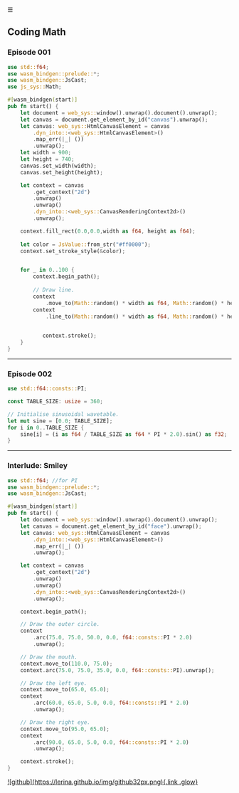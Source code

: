 <div class="bg_lrn"></div><div class="navbar"><a class="openbtn" onclick="openNav()">&#9776;</a></div>
<main>

## Coding Math

### Episode 001

<canvas id="canvas001" height="250" width="350"></canvas>

<!-- Note the usage  of `type=module` here as this is an ES6 module -->
<script type="module">
  // Use ES module import syntax to import functionality from the module
  // that we have compiled.
  //
  // Note that the `default` import is an initialization function which
  // will "boot" the module and make it ready to use. Currently browsers
  // don't support natively imported WebAssembly as an ES module, but
  // eventually the manual initialization won't be required!
  import init, {} from './ep001/canvas.js';

  async function run() {
    // First up we need to actually load the wasm file, so we use the
    // default export to inform it where the wasm file is located on the
    // server, and then we wait on the returned promise to wait for the
    // wasm to be loaded.
    //
    // It may look like this: `await init('./pkg/canvas_bg.wasm');`,
    // but there is also a handy default inside `init` function, which uses
    // `import.meta` to locate the wasm file relatively to js file.
    //
    await init();
  }

  run();
</script>

```rust
use std::f64;
use wasm_bindgen::prelude::*;
use wasm_bindgen::JsCast;
use js_sys::Math;

#[wasm_bindgen(start)]
pub fn start() {
    let document = web_sys::window().unwrap().document().unwrap();
    let canvas = document.get_element_by_id("canvas").unwrap();
    let canvas: web_sys::HtmlCanvasElement = canvas
        .dyn_into::<web_sys::HtmlCanvasElement>()
        .map_err(|_| ())
        .unwrap();
    let width = 900;
    let height = 740;
    canvas.set_width(width);
    canvas.set_height(height);

    let context = canvas
        .get_context("2d")
        .unwrap()
        .unwrap()
        .dyn_into::<web_sys::CanvasRenderingContext2d>()
        .unwrap();

    context.fill_rect(0.0,0.0,width as f64, height as f64);
    
    let color = JsValue::from_str("#ff0000");
    context.set_stroke_style(&color);


    for _ in 0..100 {
        context.begin_path();
        
        // Draw line.
        context
            .move_to(Math::random() * width as f64, Math::random() * height as f64);
        context
            .line_to(Math::random() * width as f64, Math::random() * height as f64);
            

           context.stroke();
    }
}
```

---

### Episode 002

<canvas id="canvas002" height="250" width="350"></canvas>
<script type="module">
  import init, {} from './ep002/canvas.js';

  async function run() {

    await init();
  }

  run();
</script>

<!--  adapted from [source](https://github.com/RustAudio/rust-portaudio/blob/master/examples/sine.rs) -->
```rust
use std::f64::consts::PI;

const TABLE_SIZE: usize = 360;

// Initialise sinusoidal wavetable.
let mut sine = [0.0; TABLE_SIZE];
for i in 0..TABLE_SIZE {
    sine[i] = (i as f64 / TABLE_SIZE as f64 * PI * 2.0).sin() as f32;
}

```
---

### Interlude: Smiley

<canvas id="face" height="250" width="350"></canvas>
<script type="module">
  import init, {} from './face/canvas.js';

  async function run() {

    await init();
  }

  run();
</script>

```rust
use std::f64; //for PI
use wasm_bindgen::prelude::*;
use wasm_bindgen::JsCast;

#[wasm_bindgen(start)]
pub fn start() {
    let document = web_sys::window().unwrap().document().unwrap();
    let canvas = document.get_element_by_id("face").unwrap();
    let canvas: web_sys::HtmlCanvasElement = canvas
        .dyn_into::<web_sys::HtmlCanvasElement>()
        .map_err(|_| ())
        .unwrap();

    let context = canvas
        .get_context("2d")
        .unwrap()
        .unwrap()
        .dyn_into::<web_sys::CanvasRenderingContext2d>()
        .unwrap();

    context.begin_path();

    // Draw the outer circle.
    context
        .arc(75.0, 75.0, 50.0, 0.0, f64::consts::PI * 2.0)
        .unwrap();

    // Draw the mouth.
    context.move_to(110.0, 75.0);
    context.arc(75.0, 75.0, 35.0, 0.0, f64::consts::PI).unwrap();

    // Draw the left eye.
    context.move_to(65.0, 65.0);
    context
        .arc(60.0, 65.0, 5.0, 0.0, f64::consts::PI * 2.0)
        .unwrap();

    // Draw the right eye.
    context.move_to(95.0, 65.0);
    context
        .arc(90.0, 65.0, 5.0, 0.0, f64::consts::PI * 2.0)
        .unwrap();

    context.stroke();
}
```

<footer>
  <a href="https://github.com/lerina" target="_blank" title="github">![github](https://lerina.github.io/img/github32px.png){.link .glow}
  </a>
</footer>

<script src="https://lerina.github.io/js/toc.js"></script>
<script>
let anchor= document.createElement('a');
anchor.href="javascript:closeNav()"; //void(0)"; //anchor[0].onclick = closeNav();
anchor.className = "closebtn";  
anchor.innerHTML="&times;";
document.getElementById("TOC").prepend(anchor);

let navCrumbs= document.createElement('div');
navCrumbs.className = "hover-nav";
navCrumbs.innerHTML = `
<div class="hover-nav">
<ul>
<li><a href="../../../index.html">⇦ home</a></li>
<li><a href="../index.html">code</a></li>
<li><a href="./index.html">coding math</a></li>
</ul>
</div>`;
document.getElementById("TOC").prepend(navCrumbs); 
</script>
